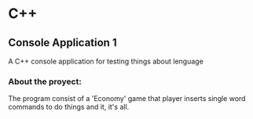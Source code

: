 # C++
## Console Application 1
A C++ console application for testing things about lenguage
### About the proyect:
The program consist of a 'Economy' game that player inserts single word commands to do things
and it, it's all.
